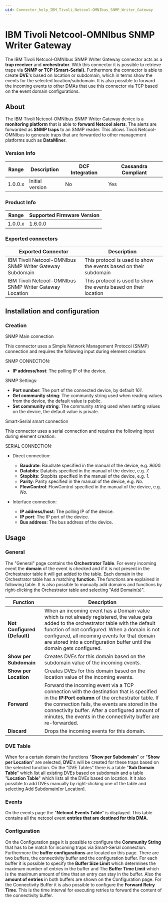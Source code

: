 ```yaml
---
uid: Connector_help_IBM_Tivoli_Netcool-OMNIbus_SNMP_Writer_Gateway
---
```


# IBM Tivoli Netcool-OMNIbus SNMP Writer Gateway

The IBM Tivoli Netcool-OMNIbus SNMP Writer Gateway connector acts as a **trap receiver** and **orchestrator**. With this connector it is possible to retrieve traps via **SNMP or TCP (Smart-Serial).** Furthermore the connector is able to create **DVE**'s based on location or subdomain, which in terms show the events for the selected location/subdomain. It is also possible to forward the incoming events to other DMAs that use this connector via TCP based on the event domain configurations.

## About

The IBM Tivoli Netcool-OMNIbus SNMP Writer Gateway device is a **monitoring platform** that is able to **forward Netcool alerts**. The alerts are forwarded as **SNMP traps** to an SNMP reader. This allows Tivoli Netcool-OMNIbus to generate traps that are forwarded to other management platforms such as **DataMiner**.

### Version Info

| Range | Description | DCF Integration | Cassandra Compliant |
|------------------|-----------------|---------------------|-------------------------|
| 1.0.0.x          | Initial version | No                  | Yes                     |

### Product Info

| Range | Supported Firmware Version |
|------------------|-----------------------------|
| 1.0.0.x          | 1.6.0.0                     |

### Exported connectors

| **Exported Connector**                                    | **Description**                                                   |
|----------------------------------------------------------|-------------------------------------------------------------------|
| IBM Tivoli Netcool-OMNIbus SNMP Writer Gateway Subdomain | This protocol is used to show the events based on their subdomain |
| IBM Tivoli Netcool-OMNIbus SNMP Writer Gateway Location  | This protocol is used to show the events based on their location  |

## Installation and configuration

### Creation

SNMP Main connection

This connector uses a Simple Network Management Protocol (SNMP) connection and requires the following input during element creation:

SNMP CONNECTION:

- **IP address/host**: The polling IP of the device.

SNMP Settings:

- **Port number**: The port of the connected device, by default *161*.
- **Get community string**: The community string used when reading values from the device, the default value is public.
- **Set community string**: The community string used when setting values on the device, the default value is private.

Smart-Serial smart connection

This connector uses a serial connection and requires the following input during element creation:

SERIAL CONNECTION:

- Direct connection:

  - **Baudrate**: Baudrate specified in the manual of the device, e.g. *9600.*
  - **Databits**: Databits specified in the manual of the device, e.g. *7.*
  - **Stopbits**: Stopbits specified in the manual of the device, e.g. *1.*
  - **Parity**: Parity specified in the manual of the device, e.g. *No.*
  - **FlowControl**: FlowControl specified in the manual of the device, e.g. *No.*

- Interface connection:

  - **IP address/host**: The polling IP of the device.
  - **IP port**: The IP port of the device.
  - **Bus address**: The bus address of the device.

## Usage

### General

The "General" page contains the **Orchestrator Table**. For every incoming event the **domain** of the event is checked and if it is not present in the Orchestrator table it will get added to the table. Each domain in the Orchestrator table has a matching **function**. The functions are explained in following table. It is also possible to manually add domains and functions by right-clicking the Orchestrator table and selecting "Add Domain(s)".

| Function                     | Description                                                                                                                                                                                                                                                                                                          |
|------------------------------|----------------------------------------------------------------------------------------------------------------------------------------------------------------------------------------------------------------------------------------------------------------------------------------------------------------------|
| **Not Configured (Default)** | When an incoming event has a Domain value which is not already registered, the value gets added to the orchestrator table with the default function of not configured. When a domain is not configured, all incoming events for that domain are stored into a configuration buffer until the domain gets configured. |
| **Show per Subdomain**       | Creates DVEs for this domain based on the subdomain value of the incoming events.                                                                                                                                                                                                                                   |
| **Show per Location**        | Creates DVEs for this domain based on the location value of the incoming events.                                                                                                                                                                                                                                    |
| **Forward**                  | Forward the incoming event via a TCP connection with the destination that is specified in the **IP:Port column** of the orchestrator table. If the connection fails, the events are stored in the connectivity buffer. After a configured amount of minutes, the events in the connectivity buffer are re-forwarded. |
| **Discard**                  | Drops the incoming events for this domain.                                                                                                                                                                                                                                                                           |

### DVE Table

When for a certain domain the functions "**Show per Subdomain**" or "**Show per Location**" are selected, **DVE**'s will be created for these traps based on the selected function. On the "DVE Tables" there is a table "**Sub Domain Table**" which list all existing DVEs based on subdomain and a table "**Location Table**" which lists all the DVEs based on location. It it also possible to add DVEs manually by right-clicking one of the table and selecting Add Subdomain\[or Location\].

### Events

On the events page the "**Netcool.Events Table**" is displayed. This table contains all the netcool event **entries that are destined for this DMA**.

### Configuration

On the Configuration page it is possible to configure the **Community String** that has to be match for incoming traps via Smart-Serial connection. Furthermore the **buffer configurations** are located on this page. There are two buffers, the connectivity buffer and the configuration buffer. For each buffer it is possible to specify the **Buffer Size Limit** which determines the maximum number of entries in the buffer and The **Buffer Time Limit** which is the maximum amount of time that an entry can stay in the buffer. Also the **amount of entries** in both buffers are shown on the Configuration page. For the Connectivity Buffer it is also possible to configure the **Forward Retry Time**. This is the time interval for executing retries to forward the content of the connectivity buffer.
